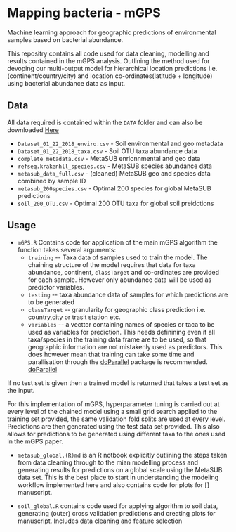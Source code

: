# Mapping bacteria - mGPS
Machine learning approach for geographic predictions of environmental samples based on bacterial abundance. 

This repositry contains all code used for data cleaning, modelling and results contained in the mGPS analysis. Outlining the method used for devoping our multi-output model for hierarchical location predictions i.e. (continent/country/city) and location co-ordinates(latitude + longitude) using bacterial abundance data as input. 

## Data

All data required is contained within the `DATA` folder and can also be downloaded
<a id="raw-url" href="https://github.com/leomccarthy1/mGPS/blob/master/DATA/mGPS_data.zip?raw=true">Here</a>
* `Dataset_01_22_2018_enviro.csv` - Soil environmental and geo metadata
* `Dataset_01_22_2018_taxa.csv` - Soil OTU taxa abundance data
* `complete_metadata.csv` - MetaSUB enrionnmental and geo data
* `refseq.krakenhll_species.csv` - MetaSUB species abundance data
* `metasub_data_full.csv` - (cleaned) MetaSUB geo and species data combined by sample ID
* `metasub_200species.csv` - Optimal 200 species for global MetaSUB predictions
* `soil_200_OTU.csv` - Optimal 200 OTU taxa for global soil preidctions


## Usage 

* `mGPS.R` Contains code for application of the main mGPS algorithm the function takes several arguments:   
  - `training` -- Taxa data of samples used to train the model. The chaining structure of the model requires that data for taxa abundance, continent, `classTarget` and co-ordinates are provided for each sample. However only abundance data will be used as predictor variables.  
  - `testing` -- taxa abundance data of samples for which predictions are to be generated  
  - `classTarget` -- granularity for geographic class prediction i.e. country,city or trasit station etc. 
  - `variables` -- a vecttor containing names of species or taca to be used as variables for prediction. This needs definining even if all taxa/species in the training data frame are to be used, so that geographic information are not mistakenly used as predictors. This does however mean that training can take some time and parallisation through the <a id="raw-url" href="https://cran.r-project.org/web/packages/doParallel/doParallel.pdf">doParallel</a> package is recommended. <a id="raw-url" href="https://cran.r-project.org/web/packages/doParallel/doParallel.pdf">doParallel</a>
  
If no test set is given then a trained model is returned that takes a test set as the input. 
  
For this implementation of mGPS, hyperparameter tuning is carried out at every level of the chained model using a small grid search applied to the training set provided, the same validation fold splits are used at every level. Predictions are then generated using the test data set provided. This also allows for predictions to be generated using different taxa to the ones used in the mGPS paper. 
 
* `metasub_global.(R)md` is an R notbook explicitly outlining the steps taken from data cleaning through to the mian modelling process and generating results for predictions on a global scale using the MetaSUB data set. This is the best place to start in understanding the modeling workflow implemented here and also contains code for plots for [] manuscript. 

* `soil_global.R` contains code used for applying algorithm to soil data, generating (outer) cross validation predictions and creating plots for manuscript. Includes data cleaning and feature selection




